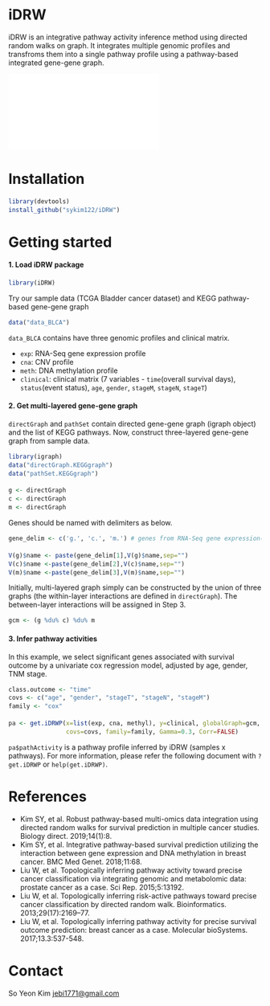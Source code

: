 # iDRW
iDRW is an integrative pathway activity inference method using directed random walks on graph. It integrates multiple genomic profiles and transfroms them into a single pathway profile using a pathway-based integrated gene-gene graph.

![outline](/imgs/outline.pdf)

# Installation
```R
library(devtools)
install_github("sykim122/iDRW")
```

# Getting started

#### 1. Load iDRW package
```R
library(iDRW)
```

Try our sample data (TCGA Bladder cancer dataset) and KEGG pathway-based gene-gene graph
```R
data("data_BLCA")
```
`data_BLCA` contains have three genomic profiles and clinical matrix.
- `exp`: RNA-Seq gene expression profile
- `cna`: CNV profile
- `meth`: DNA methylation profile
- `clinical`: clinical matrix (7 variables - `time`(overall survival days), `status`(event status), `age`, `gender`, `stageM`, `stageN`, `stageT`)

#### 2. Get multi-layered gene-gene graph
`directGraph` and `pathSet` contain directed gene-gene graph (igraph object) and the list of KEGG pathways.
Now, construct three-layered gene-gene graph from sample data. 
```R
library(igraph)
data("directGraph.KEGGgraph")
data("pathSet.KEGGgraph")

g <- directGraph 
c <- directGraph
m <- directGraph
```

Genes should be named with delimiters as below.
```R
gene_delim <- c('g.', 'c.', 'm.') # genes from RNA-Seq gene expression(g), CNV(c), Methylation(m) profile

V(g)$name <- paste(gene_delim[1],V(g)$name,sep="")
V(c)$name <-paste(gene_delim[2],V(c)$name,sep="")
V(m)$name <-paste(gene_delim[3],V(m)$name,sep="")
```

Initially, multi-layered graph simply can be constructed by the union of three graphs (the within-layer interactions are defined in `directGraph`). The between-layer interactions will be assigned in Step 3.
```R
gcm <- (g %du% c) %du% m
```

#### 3. Infer pathway activities
In this example, we select significant genes associated with survival outcome by a univariate cox regression model, adjusted by age, gender, TNM stage.
```R
class.outcome <- "time"
covs <- c("age", "gender", "stageT", "stageN", "stageM")
family <- "cox"

pa <- get.iDRWP(x=list(exp, cna, methyl), y=clinical, globalGraph=gcm, pathSet=pathSet, class.outcome=class.outcome,
                covs=covs, family=family, Gamma=0.3, Corr=FALSE)            
```
`pa$pathActivity` is a pathway profile inferred by iDRW (samples x pathways).
For more information, please refer the following document with `?get.iDRWP` or `help(get.iDRWP)`.

# References
- Kim SY, et al. Robust pathway-based multi-omics data integration using directed random walks for survival prediction in multiple cancer studies. Biology direct. 2019;14(1):8.
- Kim SY, et al. Integrative pathway-based survival prediction utilizing the interaction between gene expression and DNA methylation in breast cancer. BMC Med Genet. 2018;11:68.
- Liu W, et al. Topologically inferring pathway activity toward precise cancer classification via integrating genomic and metabolomic data: prostate cancer as a case. Sci Rep. 2015;5:13192.
- Liu W, et al. Topologically inferring risk-active pathways toward precise cancer classification by directed random walk. Bioinformatics. 2013;29(17):2169–77.
- Liu W, et al. Topologically inferring pathway activity for precise survival outcome prediction: breast cancer as a case. Molecular bioSystems. 2017;13.3:537-548.

# Contact
So Yeon Kim <jebi1771@gmail.com>
